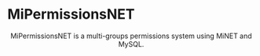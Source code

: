 # MiPermissionsNET

<p align="center">MiPermissionsNET is a multi-groups permissions system using MiNET and MySQL.</p>


